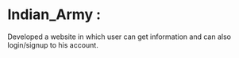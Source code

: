 # Indian_Army :
Developed a website in which user can get information and can also login/signup to his account.

